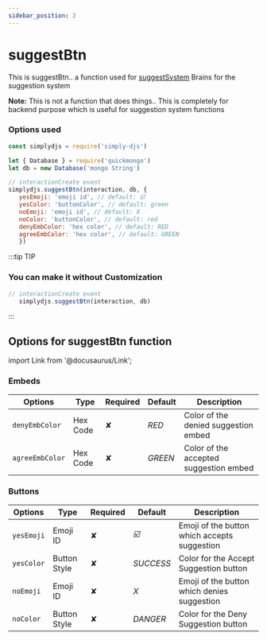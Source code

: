 ```yaml
---
sidebar_position: 2
---
```


# suggestBtn
This is suggestBtn.. a function used for [suggestSystem](https://simplyd.js.org/docs/Systems/suggestSystem)
Brains for the suggestion system

**Note:** This is not a function that does things.. This is completely for backend purpose which is useful for suggestion system functions

### Options used
```js
const simplydjs = require('simply-djs')

let { Database } = require('quickmongo')
let db = new Database('mongo String')

// interactionCreate event
simplydjs.suggestBtn(interaction, db, {
   yesEmoji: 'emoji id', // default: ☑️
   yesColor: 'buttonColor', // default: green 
   noEmoji: 'emoji id', // default: X
   noColor: 'buttonColor', // default: red
   denyEmbColor: 'hex color', // default: RED
   agreeEmbColor: 'hex color', // default: GREEN
   })
```

:::tip TIP
### You can make it without Customization

```js
// interactionCreate event
   simplydjs.suggestBtn(interaction, db)
```
:::


## Options for suggestBtn function
import Link from '@docusaurus/Link';

### Embeds
<div style={{textAlign: 'center'}}>

| Options     | Type    | Required | Default | Description |
| ----------- | ----------- | ----------- | ----------- | ----------- |
| `denyEmbColor`|<Link to="https://developer.mozilla.org/en-US/docs/Web/JavaScript/Reference/Global_Objects/String">Hex Code</Link>| ✘ | *RED* | Color of the denied suggestion embed |
| `agreeEmbColor`|<Link to="https://developer.mozilla.org/en-US/docs/Web/JavaScript/Reference/Global_Objects/String">Hex Code</Link>| ✘ | *GREEN* | Color of the accepted suggestion embed |

</div>

### Buttons
<div style={{textAlign: 'center'}}>

| Options     | Type    | Required | Default | Description |
| ----------- | ----------- | ----------- | ----------- | ----------- |
| `yesEmoji`|<Link to="https://discord.js.org/#/docs/main/stable/class/Emoji">Emoji ID</Link>| ✘ | *☑️* | Emoji of the button which accepts suggestion |
| `yesColor`| <Link to="https://discord.js.org/#/docs/main/stable/typedef/MessageButtonStyle">Button Style</Link>| ✘ | *SUCCESS* | Color for the Accept Suggestion button |
| `noEmoji`|<Link to="https://discord.js.org/#/docs/main/stable/class/Emoji">Emoji ID</Link>| ✘ | *X* | Emoji of the button which denies suggestion |
| `noColor`| <Link to="https://discord.js.org/#/docs/main/stable/typedef/MessageButtonStyle">Button Style</Link>| ✘ | *DANGER* | Color for the Deny Suggestion button |

</div>